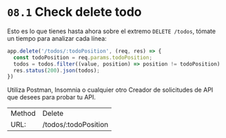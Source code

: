 # `08.1` Check delete todo

Esto es lo que tienes hasta ahora sobre el extremo `DELETE /todos`, tómate un tiempo para analizar cada línea:

```js
app.delete('/todos/:todoPosition', (req, res) => {
  const todoPosition = req.params.todoPosition;
  todos = todos.filter((value, position) => position != todoPosition)
  res.status(200).json(todos);
})
```

Utiliza Postman, Insomnia o cualquier otro Creador de solicitudes de API que desees para probar tu API.

|  |  |
| ------ | -------- |
| Method | Delete |
| URL: | /todos/:todoPosition |


